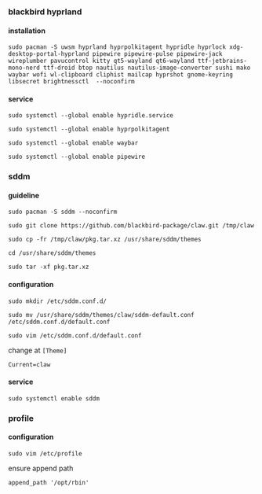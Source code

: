 ### blackbird hyprland

#### installation

```
sudo pacman -S uwsm hyprland hyprpolkitagent hypridle hyprlock xdg-desktop-portal-hyprland pipewire pipewire-pulse pipewire-jack wireplumber pavucontrol kitty qt5-wayland qt6-wayland ttf-jetbrains-mono-nerd ttf-droid btop nautilus nautilus-image-converter sushi mako waybar wofi wl-clipboard cliphist mailcap hyprshot gnome-keyring libsecret brightnessctl  --noconfirm
```
#### service

```
sudo systemctl --global enable hypridle.service
```

```
sudo systemctl --global enable hyprpolkitagent
```

```
sudo systemctl --global enable waybar
```
```
sudo systemctl --global enable pipewire
```

### sddm

#### guideline

```
sudo pacman -S sddm --noconfirm
```

```
sudo git clone https://github.com/blackbird-package/claw.git /tmp/claw
```

```
sudo cp -fr /tmp/claw/pkg.tar.xz /usr/share/sddm/themes
```
```
cd /usr/share/sddm/themes
```

```
sudo tar -xf pkg.tar.xz 
```

#### configuration

```
sudo mkdir /etc/sddm.conf.d/
```

```
sudo mv /usr/share/sddm/themes/claw/sddm-default.conf /etc/sddm.conf.d/default.conf
```

```
sudo vim /etc/sddm.conf.d/default.conf
```
change at `[Theme]`
```
Current=claw
```


#### service

```
sudo systemctl enable sddm
```


### profile
#### configuration

```
sudo vim /etc/profile
```

ensure append path
```
append_path '/opt/rbin'
```

